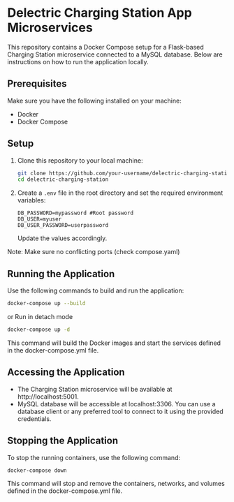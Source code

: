 # Delectric Charging Station App Microservices

This repository contains a Docker Compose setup for a Flask-based Charging Station microservice connected to a MySQL database. Below are instructions on how to run the application locally.

## Prerequisites

Make sure you have the following installed on your machine:

- Docker
- Docker Compose

## Setup

1. Clone this repository to your local machine:

    ```bash
    git clone https://github.com/your-username/delectric-charging-station.git
    cd delectric-charging-station
    ```

2. Create a `.env` file in the root directory and set the required environment variables:

    ```plaintext
    DB_PASSWORD=mypassword #Root password
    DB_USER=myuser
    DB_USER_PASSWORD=userpassword
    ```

   Update the values accordingly.

Note: Make sure no conflicting ports (check compose.yaml)

## Running the Application

Use the following commands to build and run the application:

```bash
docker-compose up --build
```
or
Run in detach mode
```bash
docker-compose up -d
```
This command will build the Docker images and start the services defined in the docker-compose.yml file.

## Accessing the Application
- The Charging Station microservice will be available at http://localhost:5001.
- MySQL database will be accessible at localhost:3306. You can use a database client or any preferred tool to connect to it using the provided credentials.

## Stopping the Application
To stop the running containers, use the following command:
```bash
docker-compose down
```
This command will stop and remove the containers, networks, and volumes defined in the docker-compose.yml file.

